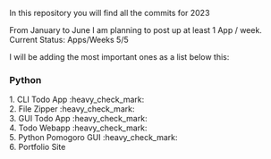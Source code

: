 In this repository you will find all the commits for 2023

From January to June I am planning to post up at least 1 App / week.<br>
Current Status: Apps/Weeks 5/5

I will be adding the most important ones as a list below this:

<h3>Python</h3>
1. CLI Todo App :heavy_check_mark:<br>
2. File Zipper :heavy_check_mark:<br>
3. GUI Todo App :heavy_check_mark:<br>
4. Todo Webapp :heavy_check_mark:<br>
5. Python Pomogoro GUI :heavy_check_mark:<br>
6. Portfolio Site

